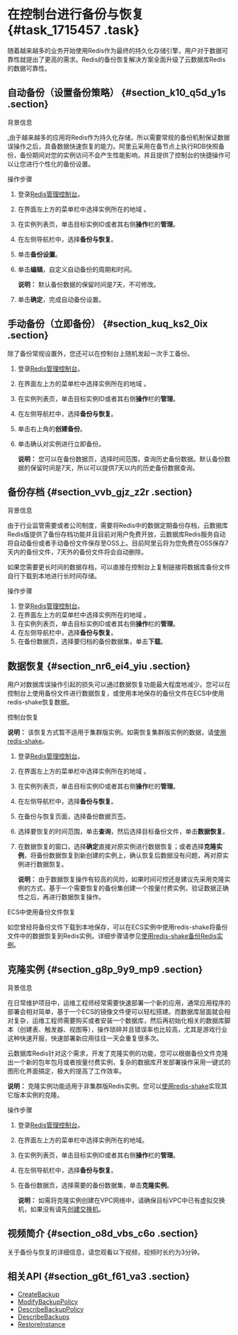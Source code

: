 # 在控制台进行备份与恢复 {#task_1715457 .task}

随着越来越多的业务开始使用Redis作为最终的持久化存储引擎，用户对于数据可靠性就提出了更高的需求。Redis的备份恢复解决方案全面升级了云数据库Redis的数据可靠性。

## 自动备份（设置备份策略） {#section_k10_q5d_y1s .section}

背景信息

[.](~~41470~~)由于越来越多的应用将Redis作为持久化存储，所以需要常规的备份机制保证数据误操作之后，具备数据快速恢复的能力。阿里云采用在备节点上执行RDB快照备份，备份期间对您的实例访问不会产生性能影响，并且提供了控制台的快捷操作可以让您进行个性化的备份设置。

操作步骤

1.  登录[Redis管理控制台](https://kvstore.console.aliyun.com/)。
2.  在界面左上方的菜单栏中选择实例所在的地域 。
3.  在实例列表页，单击目标实例ID或者其右侧**操作**栏的**管理**。
4.  在左侧导航栏中，选择**备份与恢复**。
5.  单击**备份设置**。
6.  单击**编辑**，自定义自动备份的周期和时间。 

    **说明：** 默认备份数据的保留时间是7天，不可修改。

7.  单击**确定**，完成自动备份设置。

## 手动备份（立即备份） {#section_kuq_ks2_0ix .section}

除了备份常规设置外，您还可以在控制台上随机发起一次手工备份。

1.  登录[Redis管理控制台](https://kvstore.console.aliyun.com/)。
2.  在界面左上方的菜单栏中选择实例所在的地域 。
3.  在实例列表页，单击目标实例ID或者其右侧**操作**栏的**管理**。
4.  在左侧导航栏中，选择**备份与恢复**。
5.  单击右上角的**创建备份**。
6.  单击确认对实例进行立即备份。 

    **说明：** 您可以在备份数据页，选择时间范围，查询历史备份数据。默认备份数据的保留时间是7天，所以可以提供7天以内的历史备份数据查询。


## 备份存档 {#section_vvb_gjz_z2r .section}

背景信息

由于行业监管需要或者公司制度，需要将Redis中的数据定期备份存档，云数据库Redis版提供了备份存档功能并且目前对用户免费开放，云数据库Redis服务自动将自动备份或者手动备份文件保存至OSS上。目前阿里云将为您免费在OSS保存7天内的备份文件，7天外的备份文件将会自动删除。

如果您需要更长时间的数据存档，可以直接在控制台上复制链接将数据库备份文件自行下载到本地进行长时间存储。

操作步骤

1.  登录[Redis管理控制台](https://kvstore.console.aliyun.com/)。
2.  在界面左上方的菜单栏中选择实例所在的地域 。
3.  在实例列表页，单击目标实例ID或者其右侧**操作**栏的**管理**。
4.  在左侧导航栏中，选择**备份与恢复**。
5.  在备份数据页，选择要归档的备份数据集，单击**下载**。

## 数据恢复 {#section_nr6_ei4_yiu .section}

用户对数据库误操作引起的损失可以通过数据恢复功能最大程度地减少。您可以在控制台上使用备份文件进行数据恢复，或使用本地保存的备份文件在ECS中使用redis-shake恢复数据。

控制台恢复

**说明：** 该恢复方式暂不适用于集群版实例。如需恢复集群版实例的数据，请[使用redis-shake](cn.zh-CN/用户指南/备份与恢复/使用redis-shake备份Redis实例.md#)。

1.  登录[Redis管理控制台](https://kvstore.console.aliyun.com/)。
2.  在界面左上方的菜单栏中选择实例所在的地域 。
3.  在实例列表页，单击目标实例ID或者其右侧**操作**栏的**管理**。
4.  在左侧导航栏中，选择**备份与恢复**。
5.  在备份与恢复页面，选择备份数据页签。
6.  选择要恢复的时间范围，单击**查询**，然后选择目标备份文件，单击**数据恢复**。
7.  在数据恢复的窗口，选择**确定**直接对原实例进行数据恢复；或者选择**克隆实例**，将备份数据恢复到新创建的实例上，确认恢复后数据没有问题，再对原实例进行数据恢复。 

    **说明：** 由于数据恢复操作有较高的风险，如果时间可控还是建议先采用克隆实例的方式，基于一个需要恢复的备份集创建一个按量付费实例，验证数据正确性之后，再进行数据恢复操作。


ECS中使用备份文件恢复

如您曾经将备份文件下载到本地保存，可以在ECS实例中使用redis-shake将备份文件中的数据恢复到Redis实例。详细步骤请参见[使用redis-shake备份Redis实例](cn.zh-CN/用户指南/备份与恢复/使用redis-shake备份Redis实例.md#)。

## 克隆实例 {#section_g8p_9y9_mp9 .section}

背景信息

在日常维护项目中，运维工程师经常需要快速部署一个新的应用，通常应用程序的部署会相对简单，基于一个ECS的镜像文件便可以轻松搭建。而数据库层面就会相对复杂，运维工程师需要购买或者安装一个数据库，然后再初始化相关的数据库脚本（创建表、触发器、视图等），操作琐碎并且错误率也比较高，尤其是游戏行业这种快速开服，快速部署新应用往往一天会重复很多次。

云数据库Redis针对这个需求，开发了克隆实例的功能，您可以根据备份文件克隆出一个新的包年包月或者按量付费实例，复杂的数据库开发部署操作采用一键式的图形化界面搞定，极大的提高了工作效率。

**说明：** 克隆实例功能适用于非集群版Redis实例。您可以[使用redis-shake](cn.zh-CN/用户指南/备份与恢复/使用redis-shake备份Redis实例.md#)实现其它版本实例的克隆。

操作步骤

1.  登录[Redis管理控制台](https://kvstore.console.aliyun.com/)。
2.  在界面左上方的菜单栏中选择实例所在的地域。
3.  在实例列表页，单击目标实例ID或者其右侧**操作**栏的**管理**。
4.  在左侧导航栏中，选择**备份与恢复**。
5.  在备份数据页，选择需要的备份数据集，单击**克隆实例**。 

    **说明：** 如需将克隆实例创建在VPC网络中，请确保目标VPC中已有虚拟交换机，如果没有请先[创建交换机](../../../../cn.zh-CN/专有网络和交换机/管理交换机/创建交换机.md#)。


## 视频简介 {#section_o8d_vbs_c6o .section}

关于备份与恢复的详细信息，请您观看以下视频，视频时长约为3分钟。

  

## 相关API {#section_g6t_f61_va3 .section}

-   [CreateBackup](../../../../cn.zh-CN/API参考/备份恢复/CreateBackup.md#)
-   [ModifyBackupPolicy](../../../../cn.zh-CN/API参考/备份恢复/ModifyBackupPolicy.md#)
-   [DescribeBackupPolicy](../../../../cn.zh-CN/API参考/备份恢复/DescribeBackupPolicy.md#)
-   [DescribeBackups](../../../../cn.zh-CN/API参考/备份恢复/DescribeBackups.md#)
-   [RestoreInstance](../../../../cn.zh-CN/API参考/备份恢复/RestoreInstance.md#)

